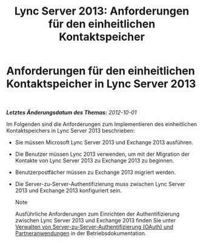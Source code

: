 ﻿---
title: 'Lync Server 2013: Anforderungen für den einheitlichen Kontaktspeicher'
TOCTitle: Anforderungen für den einheitlichen Kontaktspeicher
ms:assetid: dab47e4d-6fc7-47a8-aefd-1499bf0d8c89
ms:mtpsurl: https://technet.microsoft.com/de-de/library/JJ205317(v=OCS.15)
ms:contentKeyID: 49295599
ms.date: 05/19/2016
mtps_version: v=OCS.15
ms.translationtype: HT
---

# Anforderungen für den einheitlichen Kontaktspeicher in Lync Server 2013

 

_**Letztes Änderungsdatum des Themas:** 2012-10-01_

Im Folgenden sind die Anforderungen zum Implementieren des einheitlichen Kontaktspeichers in Lync Server 2013 beschrieben:

  - Sie müssen Microsoft Lync Server 2013 und Exchange 2013 ausführen.

  - Die Benutzer müssen Lync 2013 verwenden, um mit der Migration der Kontakte von Lync Server 2013 zu Exchange 2013 zu beginnen.

  - Benutzerpostfächer müssen zu Exchange 2013 migriert werden.

  - Die Server-zu-Server-Authentifizierung muss zwischen Lync Server 2013 und Exchange 2013 konfiguriert sein.
    

    > [!NOTE]
    > Ausführliche Anforderungen zum Einrichten der Authentifizierung zwischen Lync Server 2013 und Exchange 2013 finden Sie unter <A href="lync-server-2013-managing-server-to-server-authentication-oauth-and-partner-applications.md">Verwalten von Server-zu-Server-Authentifizierung (OAuth) und Partneranwendungen</A> in der Betriebsdokumentation.


